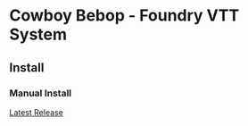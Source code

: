 # Cowboy Bebop - Foundry VTT System

## Install

### Manual Install

[Latest Release](https://github.com/monnierant/brigandyne/releases/latest/download/system.json)
